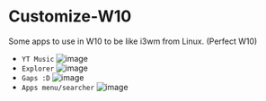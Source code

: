 # Customize-W10
Some apps to use in W10 to be like i3wm from Linux. (Perfect W10)
- `YT Music` ![image](https://user-images.githubusercontent.com/85375012/184013687-68c9ba1e-ff7e-4676-9642-9c93123b2327.png)
- `Explorer` ![image](https://user-images.githubusercontent.com/85375012/184013905-3a70f2ef-5125-46f3-a4d0-224feaac3366.png)
- `Gaps :D` ![image](https://user-images.githubusercontent.com/85375012/184014311-f86ba979-ab0d-44a6-bbf3-00a93bff39c0.png)
- `Apps menu/searcher` ![image](https://user-images.githubusercontent.com/85375012/184014611-060df1ae-592c-4ae6-bb17-b82f3187c1f7.png)
 
